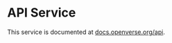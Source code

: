 # API Service

This service is documented at [docs.openverse.org/api](https://docs.openverse.org/api/index.html).
